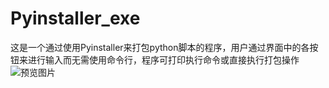 # Pyinstaller_exe
 这是一个通过使用Pyinstaller来打包python脚本的程序，用户通过界面中的各按钮来进行输入而无需使用命令行，程序可打印执行命令或直接执行打包操作
 ![预览图片](https://github.com/JIN-Junfan/test/blob/main/image/py2exe%E9%A2%84%E8%A7%88.png)
